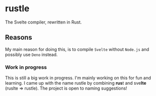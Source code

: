 # rustle
The Svelte compiler, rewritten in Rust.

## Reasons
My main reason for doing this, is to compile `Svelte` without `Node.js` and possibly use `Deno` instead.

### Work in progress
This is still a big work in progress. I'm mainly working on this for fun and learning.
I came up with the name rustle by combining **rus**t and sve**lte** (ruslte => rustle). The project is open to naming suggestions!
